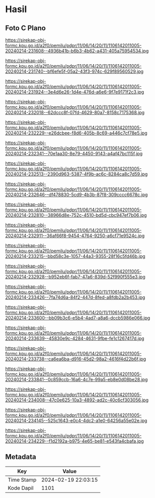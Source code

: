 # Hasil

## Foto C Plano

https://sirekap-obj-formc.kpu.go.id/a2f0/pemilu/pdpr/11/06/14/20/11/1106142011005-20240214-231608--4936b41b-b6b3-4b62-a431-405a75954534.jpg

https://sirekap-obj-formc.kpu.go.id/a2f0/pemilu/pdpr/11/06/14/20/11/1106142011005-20240214-231740--bf6efe5f-05a2-43f3-974c-629f89560529.jpg

https://sirekap-obj-formc.kpu.go.id/a2f0/pemilu/pdpr/11/06/14/20/11/1106142011005-20240214-231924--3e4d6e26-1d4e-476d-a6e6-9f7e9171f2c3.jpg

https://sirekap-obj-formc.kpu.go.id/a2f0/pemilu/pdpr/11/06/14/20/11/1106142011005-20240214-232018--62dccc8f-07fd-4629-80a7-8158c7175368.jpg

https://sirekap-obj-formc.kpu.go.id/a2f0/pemilu/pdpr/11/06/14/20/11/1106142011005-20240214-232229--e26dcbee-f8d6-405b-8c69-a446c7cf78e5.jpg

https://sirekap-obj-formc.kpu.go.id/a2f0/pemilu/pdpr/11/06/14/20/11/1106142011005-20240214-232341--70e1aa30-8e79-4450-9143-a4af47bc115f.jpg

https://sirekap-obj-formc.kpu.go.id/a2f0/pemilu/pdpr/11/06/14/20/11/1106142011005-20240214-232513--2390d963-5387-4f9b-ac6c-8284ca8c7d59.jpg

https://sirekap-obj-formc.kpu.go.id/a2f0/pemilu/pdpr/11/06/14/20/11/1106142011005-20240214-232646--df478830-5cd9-4b3b-87f8-309cccc6678c.jpg

https://sirekap-obj-formc.kpu.go.id/a2f0/pemilu/pdpr/11/06/14/20/11/1106142011005-20240214-232810--38966d8e-752c-4510-bd5d-cbc947ef7b06.jpg

https://sirekap-obj-formc.kpu.go.id/a2f0/pemilu/pdpr/11/06/14/20/11/1106142011005-20240214-232911--36af66f8-9454-4764-9250-a6cf71e9524c.jpg

https://sirekap-obj-formc.kpu.go.id/a2f0/pemilu/pdpr/11/06/14/20/11/1106142011005-20240214-233215--bbd58c3e-1057-44a3-9355-28f16c5fd46b.jpg

https://sirekap-obj-formc.kpu.go.id/a2f0/pemilu/pdpr/11/06/14/20/11/1106142011005-20240214-232928--b952eb6f-fab7-47a6-839d-52f990f555e3.jpg

https://sirekap-obj-formc.kpu.go.id/a2f0/pemilu/pdpr/11/06/14/20/11/1106142011005-20240214-233426--7fa74d6a-84f2-447d-8fed-a8fdb2a2b453.jpg

https://sirekap-obj-formc.kpu.go.id/a2f0/pemilu/pdpr/11/06/14/20/11/1106142011005-20240214-233600--bb09b3c6-e5b4-4ad7-a8a6-dccb5986e066.jpg

https://sirekap-obj-formc.kpu.go.id/a2f0/pemilu/pdpr/11/06/14/20/11/1106142011005-20240214-233639--45830e9c-4284-4631-9fbe-fe1c1267417d.jpg

https://sirekap-obj-formc.kpu.go.id/a2f0/pemilu/pdpr/11/06/14/20/11/1106142011005-20240214-233738--ca6ea6ba-d916-45d2-98a2-4616f4d22b6f.jpg

https://sirekap-obj-formc.kpu.go.id/a2f0/pemilu/pdpr/11/06/14/20/11/1106142011005-20240214-233841--0c859ccb-16a6-4c7e-99a5-eb8e0d08be28.jpg

https://sirekap-obj-formc.kpu.go.id/a2f0/pemilu/pdpr/11/06/14/20/11/1106142011005-20240214-234008--47c0e625-10a3-4892-ad2c-40c6cf303056.jpg

https://sirekap-obj-formc.kpu.go.id/a2f0/pemilu/pdpr/11/06/14/20/11/1106142011005-20240214-234145--525c1643-e0c4-4dc2-a1e0-64256a55e02e.jpg

https://sirekap-obj-formc.kpu.go.id/a2f0/pemilu/pdpr/11/06/14/20/11/1106142011005-20240214-234229--f1d2192a-b975-4e65-be81-e543fa4cbafa.jpg


## Metadata

| Key        | Value               |
| ---------- | ------------------- |
| Time Stamp | 2024-02-19 22:03:15 |
| Kode Dapil | 1101                |



